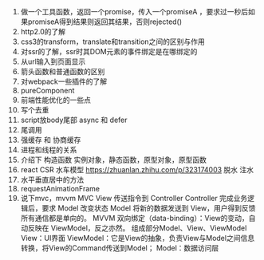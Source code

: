 1. 做一个工具函数，返回一个promise，传入一个promiseA ，要求过一秒后如果promiseA得到结果则返回其结果，否则rejected()
2. http2.0的了解
3. css3的transform，translate和transition之间的区别与作用
4. 对ssr的了解，ssr时其DOM元素的事件绑定是在哪绑定的
4. 从url输入到页面显示
5. 箭头函数和普通函数的区别
6. 对webpack一些插件的了解
7. pureComponent
8. 前端性能优化的一些点
9. 写个去重
10. script放body尾部 async 和 defer
11. 尾调用
12. 强缓存 和 协商缓存
13. 进程和线程的关系
14. 介绍下 构造函数 实例对象，静态函数，原型对象，原型函数
15. react CSR 水车模型 https://zhuanlan.zhihu.com/p/323174003 脱水 注水
16. 水平垂直居中的方法
17. requestAnimationFrame
18. 说下mvc，mvvm
    MVC
    View 传送指令到 Controller
    Controller 完成业务逻辑后，要求 Model 改变状态
    Model 将新的数据发送到 View，用户得到反馈
    所有通信都是单向的。
    MVVM
    双向绑定（data-binding）：View的变动，自动反映在 ViewModel，反之亦然。
    组成部分Model、View、ViewModel
    View：UI界面
    ViewModel：它是View的抽象，负责View与Model之间信息转换，将View的Command传送到Model；
    Model：数据访问层